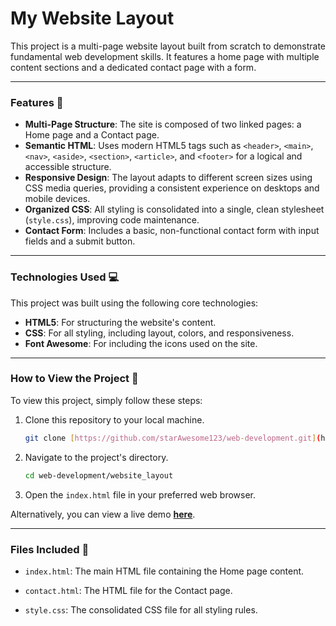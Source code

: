 # My Website Layout

This project is a multi-page website layout built from scratch to demonstrate fundamental web development skills. It features a home page with multiple content sections and a dedicated contact page with a form. 

---

### Features 📸

* **Multi-Page Structure**: The site is composed of two linked pages: a Home page and a Contact page.
* **Semantic HTML**: Uses modern HTML5 tags such as `<header>`, `<main>`, `<nav>`, `<aside>`, `<section>`, `<article>`, and `<footer>` for a logical and accessible structure.
* **Responsive Design**: The layout adapts to different screen sizes using CSS media queries, providing a consistent experience on desktops and mobile devices.
* **Organized CSS**: All styling is consolidated into a single, clean stylesheet (`style.css`), improving code maintenance.
* **Contact Form**: Includes a basic, non-functional contact form with input fields and a submit button.

---

### Technologies Used 💻

This project was built using the following core technologies:

* **HTML5**: For structuring the website's content.
* **CSS**: For all styling, including layout, colors, and responsiveness.
* **Font Awesome**: For including the icons used on the site.

---

### How to View the Project 👀

To view this project, simply follow these steps:

1.  Clone this repository to your local machine.
    ```bash
    git clone [https://github.com/starAwesome123/web-development.git](https://github.com/starAwesome123/web-development.git)
    ```
2.  Navigate to the project's directory.
    ```bash
    cd web-development/website_layout
    ```
3.  Open the `index.html` file in your preferred web browser.

Alternatively, you can view a live demo **[here](https://starawesome123.github.io/web-development/website_layout/index.html)**.

---

### Files Included 📁

* `index.html`: The main HTML file containing the Home page content.
* `contact.html`: The HTML file for the Contact page.

* `style.css`: The consolidated CSS file for all styling rules.
